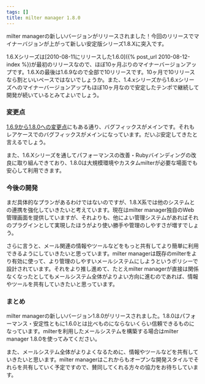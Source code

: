 ```yaml
---
tags: []
title: milter manager 1.8.0
---
```

milter managerの新しいバージョンがリリースされました！今回のリリースでマイナーバジョンが上がって新しい安定版シリーズ1.8.Xに突入です。
<!--more-->


1.6.Xシリーズは[2010-08-11にリリースした1.6.0]({% post_url 2010-08-12-index %})が最初のリリースなので、ほぼ10ヶ月ぶりのマイナーバージョンアップです。1.6.Xの最後は1.6.9なので全部で10リリースです。10ヶ月で10リリースなら割といいペースではないでしょうか。また、1.4.xシリーズから1.6.xシリーズへのマイナーバージョンアップもほぼ10ヶ月なので安定したテンポで継続して開発が続いているとみてよいでしょう。

### 変更点

[1.6.9から1.8.0への変更点](/reference/ja/news.html#news.release-1-8-0)にもある通り、バグフィックスがメインです。それもレアケースでのバグフィックスがメインになっています。だいぶ安定してきたと言えるでしょう。

また、1.6.Xシリーズを通してパフォーマンスの改善・Rubyバインディングの改良に取り組んできており、1.8.0は大規模環境やカスタムmilterが必要な場面でも安心して利用できます。

### 今後の開発

まだ具体的なプランがあるわけではないのですが、1.8.X系では他のシステムとの連携を強化していきたいと考えています。現在はmilter manager独自のWeb管理画面を提供していますが、それよりも、他によい管理システムがあればそれのプラグインとして実現したほうがより使い勝手や管理のしやすさが増すでしょう。

さらに言うと、メール関連の情報やツールなどをもっと共有してより簡単に利用できるようにしていきたいと思っています。milter managerは既存のmilterをより有効に使って、より管理のしやすいメールシステムにしようというポリシーで設計されています。それをより推し進めて、たとえmilter managerが直接は関係なくなったとしてもメールシステム全体がよりよい方向に進むのであれば、情報やツールを共有していきたいと思っています。

### まとめ

milter managerの新しいバージョン1.8.0がリリースされました。1.8.0はパフォーマンス・安定性ともに1.6.0とは比べものにならないくらい信頼できるものになっています。milterを利用したメールシステムを構築する場合はmilter manager 1.8.0を使ってみてください。

また、メールシステム全体がよりよくなるために、情報やツールなどを共有していきたいと思います。milter managerはこれからもオープンな開発スタイルでそれらを共有していく予定ですので、賛同してくれる方々の協力をお待ちしています。
